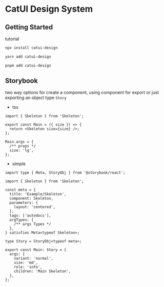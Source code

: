 # CatUI Design System

## Getting Started

tutorial

```bash
npx install catui-design
```

```bash
yarn add catui-design
```

```bash
pnpm add catui-design
```

## Storybook

two way options for create a component, using component for export or just exporting an object type `Story`

- tsx

```tsx
import { Skeleton } from 'Skeleton';

export const Main = ({ size }) => {
  return <Skeleton size={size} />;
};

Main.args = {
  /** props */
  size: 'lg',
};
```

- simple

```tsx
import type { Meta, StoryObj } from '@storybook/react';

import { Skeleton } from 'Skeleton';

const meta = {
  title: 'Example/Skeleton',
  component: Skeleton,
  parameters: {
    layout: 'centered',
  },
  tags: ['autodocs'],
  argTypes: {
    /** args Types */
  },
} satisfies Meta<typeof Skeleton>;

type Story = StoryObj<typeof meta>;

export const Main: Story = {
  args: {
    variant: 'normal',
    size: 'md',
    role: 'info',
    children: 'Main Skeleton',
  },
};
```
